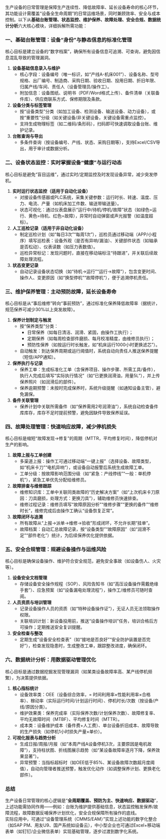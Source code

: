 生产设备的日常管理是保障生产连续性、降低故障率、延长设备寿命的核心环节，其功能设计需覆盖“设备全生命周期”的日常运维场景，同时兼顾效率、安全与成本控制。以下从**基础台账管理、状态监控、维护保养、故障处理、安全合规、数据统计分析**六大核心模块，详细拆解所需功能：


### 一、基础台账管理：设备“身份”与静态信息的标准化管理
核心目标是建立设备的“数字档案”，确保所有设备信息可追溯、可查询，避免因信息混乱导致的管理漏洞。
1. **设备基础信息录入与维护**
    - 核心字段：设备编号（唯一标识，如“产线A-机床001”）、设备名称、型号规格、出厂编号、制造商、采购日期、验收日期、投用日期、折旧年限、归属产线/车间、责任人（设备管理员/操作工）。
    - 附加信息：设备图纸、说明书（PDF/Word格式上传）、备件清单（关联备件库）、供应商联系方式、保修期限及条款。
2. **设备分类与标签管理**
    - 按“设备类型”分类（如加工设备、检测设备、输送设备、动力设备），或按“重要性”分级（如关键设备/非关键设备，关键设备需重点监控）。
    - 支持生成物理标签（如二维码/条形码），扫码即可快速调取设备台账、维护记录。
3. **台账查询与导出**
    - 多条件查询（按设备编号、产线、状态、采购日期等），支持Excel/CSV导出，用于审计或数据分析。


### 二、设备状态监控：实时掌握设备“健康”与运行动态
核心目标是避免“盲目运维”，通过实时/定期监控及时发现设备异常，减少突发停机。
1. **实时运行状态监控（适用于自动化设备）**
    - 对接设备传感器或PLC系统，采集关键参数：运行时长、转速、温度、压力、电流、产量（如机床加工件数、输送带输送量）。
    - 状态可视化：通过仪表盘展示“运行中/待机/停机/故障”状态（如绿色=运行、黄色=待机、红色=故障），异常时自动弹窗或声光报警（如温度超标）。
2. **人工巡检记录（适用于非自动化设备）**
    - 制定巡检计划（如“每日3次”“每周1次”），巡检员通过移动端（APP/小程序）填写巡检表：设备外观（是否有异响/漏油）、关键部件状态（如轴承是否松动）、仪表读数（如压力表数值）。
    - 巡检异常标记：发现问题时，直接在移动端标注“待跟进”，并关联后续故障处理流程。
3. **状态变更记录**
    - 自动记录设备状态切换（如“待机→运行”“运行→故障”），包含变更时间、操作人、变更原因（如“换型停机”“故障停机”），便于追溯停机责任。


### 三、维护保养管理：主动预防故障，延长设备寿命
核心目标是从“事后维修”转向“事前预防”，通过标准化保养降低故障率（据统计，规范保养可减少30%以上突发故障）。
1. **保养计划制定与触发**
    - 按“保养类型”分类：
        - 日常保养（如每日清洁、润滑、紧固，由操作工执行）；
        - 定期保养（如每周检查部件磨损、每月校准精度，由维修员执行）；
        - 预防性保养（如按运行时长触发，如“机床运行1000小时更换滤芯”）。
    - 自动触发：到达保养周期或运行阈值时，系统自动向责任人推送保养提醒（短信/APP通知）。
2. **保养执行与记录**
    - 保养工单：生成标准化工单（含保养项目、操作步骤、所需工具/备件），执行人完成后填写“实际执行情况”（如“已更换润滑油，用量5L”），并上传保养照片（如润滑后的部件）。
    - 保养逾期预警：未按时完成保养时，系统升级提醒（如通知设备主管），避免漏保。
3. **备件关联管理**
    - 保养计划中关联所需备件（如“保养需用2号润滑油”），系统自动检查备件库库存，库存不足时提前预警，避免因缺件导致保养延误。


### 四、故障处理管理：快速响应故障，减少停机损失
核心目标是缩短“故障发现→修复”的周期（MTTR，平均修复时间），降低停机对生产的影响。
1. **故障上报与工单创建**
    - 多渠道上报：操作工可通过移动端“一键上报”（选择设备、故障类型，如“机床卡刀”“电机异响”），或设备自动报警后系统生成故障工单。
    - 工单分级：按故障影响范围分级（如“紧急：产线停线”“一般：单机停机”），紧急工单优先分配给维修员。
2. **故障排查与维修跟踪**
    - 维修知识库：工单中关联同类故障的“历史解决方案”（如“上次机床卡刀原因：刀具磨损，处理方式：更换刀具”），辅助维修员快速排查。
    - 维修过程记录：维修员填写“故障原因分析”“维修步骤”“更换的备件”“维修时长”，维修完成后由操作工确认“设备恢复正常”。
3. **故障闭环与追溯**
    - 所有故障从“上报→派单→维修→验收”形成闭环，不允许长期“挂单”。
    - 故障档案：自动汇总故障记录，按“设备类型”“故障原因”（如“润滑不足”“部件老化”）统计，为后续保养优化提供依据。


### 五、安全合规管理：规避设备操作与运维风险
核心目标是确保设备操作、维护符合安全规范，避免安全事故（如设备伤人、火灾等）。
1. **设备安全文档管理**
    - 存储设备安全操作规程（SOP）、风险告知书（如“高压设备操作需戴绝缘手套”）、应急预案（如“设备漏电处理流程”），操作工/维修员可随时查阅。
2. **人员资质与培训管理**
    - 记录设备操作人员的资质（如“特种设备操作证”），无证人员无法领取操作权限。
    - 关联培训计划：新设备投用前，推送“设备操作培训”任务，培训合格后方可操作；定期推送安全复训提醒。
3. **安全检查与整改**
    - 定期生成“设备安全检查表”（如“接地是否良好”“安全防护装置是否完好”），检查发现隐患时，生成整改工单，跟踪整改进度，确保闭环。


### 六、数据统计分析：用数据驱动管理优化
核心目标是通过数据挖掘发现管理漏洞（如某类设备故障率高、某产线停机频繁），为决策提供依据。
1. **核心指标统计**
    - 设备效率类：OEE（设备综合效率，= 时间利用率×性能利用率×合格率）、稼动率（实际运行时间/计划运行时间）、停机时长/次数（按设备/产线/原因分类）。
    - 维护效果类：保养完成率（实际保养次数/计划保养次数）、故障修复率、平均无故障时间（MTBF）、平均修复时间（MTTR）。
    - 成本类：设备维护成本（备件费+人工费）、单台设备折旧成本、故障导致的生产损失（如停机1小时损失产量×单价）。
2. **可视化报表与趋势分析**
    - 生成日报/周报/月报（如“本周产线A设备停机3次，主要原因是电机故障”），支持柱状图、折线图展示趋势（如“某设备故障率逐月下降，保养效果显著”）。
    - 异常预警：当指标超标时（如OEE低于85%、某设备故障次数超月度阈值），自动向管理者推送预警，触发优化动作（如调整保养计划、更换老化部件）。


### 总结
生产设备日常管理的核心逻辑是“**全周期覆盖、预防为主、快速响应、数据驱动**”，上述功能需协同作用——例如：台账为维护提供基础信息，状态监控触发保养/故障流程，故障数据反哺保养计划优化，安全合规保障所有操作的底线。  
实际应用中，可通过“设备管理系统（CMMS/EAM）”实现上述功能的数字化整合（如SAP PM、用友U9、国产系统如设备云），中小型企业也可通过Excel+移动端表单（如钉钉/企业微信表单）实现基础管理，逐步过渡到数字化系统。